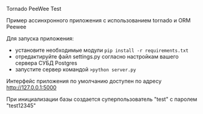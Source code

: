 Tornado PeeWee Test

 Пример ассинхронного приложения с использованием tornado и ORM Peewee
 
 Для запуска приложения:
 
 * установите необходимые модули `pip install -r requirements.txt`
 * отредактируйте файл settings.py согласно настройкам вашего сервера СУБД Postgres
 * запустите сервер командой `>python server.py`
 
Интерфейс приложения по умолчанию доступен по адресу http://127.0.0.1:5000

При инициализации базы создается суперпользователь "test" с паролем "test12345"